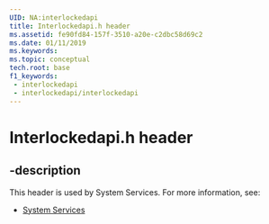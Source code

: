 ```yaml
---
UID: NA:interlockedapi
title: Interlockedapi.h header
ms.assetid: fe90fd84-157f-3510-a20e-c2dbc58d69c2
ms.date: 01/11/2019
ms.keywords: 
ms.topic: conceptual
tech.root: base
f1_keywords:
 - interlockedapi
 - interlockedapi/interlockedapi
---
```


# Interlockedapi.h header


## -description

This header is used by System Services. For more information, see:

- [System Services](../_base/index.md)

